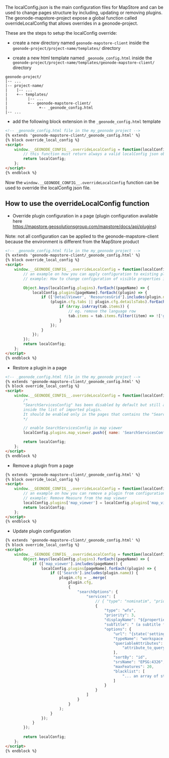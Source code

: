 
The localConfig.json is the main configuration files for MapStore and can be used to change pages structure by including, updating or removing plugins. The geonode-mapstore-project expose a global function called overrideLocalConfig that allows overrides in a geonode-project.

These are the steps to setup the localConfig override:

- create a new directory named `geonode-mapstore-client` inside the `geonode-project/project-name/templates/` directory

- create a new html template named `_geonode_config.html` inside the `geonode-project/project-name/templates/geonode-mapstore-client/ `directory

```
geonode-project/
|-- ...
|-- project-name/
|    |-- ...
|    +-- templates/
|         |-- ...
|         +-- geonode-mapstore-client/
|              +-- _geonode_config.html
|-- ...
```

- add the following block extension in the `_geonode_config.html` template

```html
<!-- _geonode_config.html file in the my_geonode project -->
{% extends 'geonode-mapstore-client/_geonode_config.html' %}
{% block override_local_config %}
<script>
    window.__GEONODE_CONFIG__.overrideLocalConfig = function(localConfig) {
        // this function must return always a valid localConfig json object
        return localConfig;
    };
</script>
{% endblock %}
```

Now the `window.__GEONODE_CONFIG__.overrideLocalConfig` function can be used to override the localConfig json file.

## How to use the overrideLocalConfig function

- Override plugin configuration in a page (plugin configuration available here https://mapstore.geosolutionsgroup.com/mapstore/docs/api/plugins)

Note: not all configuration can be applied to the geonode-mapstore-client because the environment is different from the MapStore product

```html
<!-- _geonode_config.html file in the my_geonode project -->
{% extends 'geonode-mapstore-client/_geonode_config.html' %}
{% block override_local_config %}
<script>
    window.__GEONODE_CONFIG__.overrideLocalConfig = function(localConfig) {
        // an example on how you can apply configuration to existing plugins
        // example: How to change configuration of visible properties in all DetailViewer panels including the one in the catalog (ResourcesGrid)

        Object.keys(localConfig.plugins).forEach((pageName) => {
            localConfig.plugins[pageName].forEach((plugin) => {
                if (['DetailViewer', 'ResourcesGrid'].includes(plugin.name) && plugin.cfg && (plugin.cfg.tabs || plugin.cfg.detailsTabs)) {
                    (plugin.cfg.tabs || plugin.cfg.detailsTabs).forEach((tab) => {
                        if (Array.isArray(tab.items)) {
                            // eg. remove the language row
                            tab.items = tab.items.filter((item) => !['gnviewer.language'].includes(item.labelId));
                        }
                    });
                }
            });
        });
        return localConfig;
    };
</script>
{% endblock %}
```

- Restore a plugin in a page

```html
<!-- _geonode_config.html file in the my_geonode project -->
{% extends 'geonode-mapstore-client/_geonode_config.html' %}
{% block override_local_config %}
<script>
    window.__GEONODE_CONFIG__.overrideLocalConfig = function(localConfig) {
        /*
        "SearchServicesConfig" has been disabled by default but still available
        inside the list of imported plugin.
        It should be enabled only in the pages that contains the "Search" plugin.
        */

        // enable SearchServicesConfig in map viewer
        localConfig.plugins.map_viewer.push({ name: 'SearchServicesConfig' });

        return localConfig;
    };
</script>
{% endblock %}
```


- Remove a plugin from a page

```html
{% extends 'geonode-mapstore-client/_geonode_config.html' %}
{% block override_local_config %}
<script>
    window.__GEONODE_CONFIG__.overrideLocalConfig = function(localConfig) {
        // an example on how you can remove a plugin from configuration
        // example: Remove Measure from the map viewer
        localConfig.plugins['map_viewer'] = localConfig.plugins['map_viewer'].filter(plugin => !['Measure'].includes(plugin.name));
        return localConfig;
    };
</script>
{% endblock %}
```

- Update plugin configuration

```html
{% extends 'geonode-mapstore-client/_geonode_config.html' %}
{% block override_local_config %}
<script>
    window.__GEONODE_CONFIG__.overrideLocalConfig = function(localConfig, _) {
        Object.keys(localConfig.plugins).forEach((pageName) => {
            if (['map_viewer'].includes(pageName)) {
                localConfig.plugins[pageName].forEach((plugin) => {
                    if (['Search'].includes(plugin.name)) {
                        plugin.cfg = _.merge(
                            plugin.cfg,
                            {
                                "searchOptions": {
                                    "services": [
                                        // { "type": "nominatim", "priority": 5 }, // default service
                                        {
                                            "type": "wfs",
                                            "priority": 3,
                                            "displayName": "${properties.propToDisplay}",
                                            "subTitle": " (a subtitle for the results coming from this service [ can contain expressions like ${properties.propForSubtitle}])",
                                            "options": {
                                                "url": "{state('settings') && state('settings').geoserverUrl ? state('settings').geoserverUrl + '/wfs' : '/geoserver/wfs'}",
                                                "typeName": "workspace:layer",
                                                "queriableAttributes": [
                                                    "attribute_to_query"
                                                ],
                                                "sortBy": "id",
                                                "srsName": "EPSG:4326",
                                                "maxFeatures": 20,
                                                "blacklist": [
                                                    "... an array of strings to exclude from  the final search filter "
                                                ]
                                            }
                                        }
                                    ]
                                }
                            }
                        );
                    }
                });
            }
        });
        
        return localConfig;
    };
</script>
{% endblock %}
```
